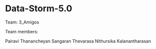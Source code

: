 # Data-Storm-5.0

Team: 3_Amigos

Team members:

Pairavi Thanancheyan
Sangaran Thevarasa
Nithursika Kalanantharasan
